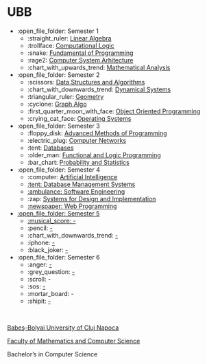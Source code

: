 # UBB

<ul>
  <li>:open_file_folder: Semester 1
    <ul>
      <li> :straight_ruler:
        <a href="https://github.com/Gulin7/university-projects/tree/main/Semester%201%20(1st%20year)/Algebra" color="#1ABC9C"> 
          Linear Algebra
        </a>
      </li>
      <li>:trollface:  
        <a href="https://github.com/Gulin7/university-projects/tree/main/Semester%201%20(1st%20year)/Computational%20Logic" color="#1ABC9C"> 
          Computational Logic 
        </a>
      </li>
      <li>:snake:  
        <a href="https://github.com/Pufcorina/Fundamental-of-Programming"> 
          Fundamental of Programming 
        </a>
      </li>
      <li>:rage2: 
      <a href="https://github.com/Gulin7/university-projects/tree/main/Semester%201%20(1st%20year)/Computer%20System%20Arhitecture" color="#1ABC9C">
        Computer System Arhitecture
      </a>
      </li>
      <li>:chart_with_upwards_trend:
      <a href="https://github.com/Gulin7/university-projects/tree/main/Semester%201%20(1st%20year)/Mathematical%20Analysis" color="#1ABC9C">
        Mathematical Analysis
      </a>
      </li>
    </ul>
  </li>
  <li>:open_file_folder: Semester 2
    <ul>
      <li>:scissors: 
        <a href="https://github.com/Gulin7/university-projects/tree/main/Semester%202%20(1st%20year)/Data%20Structures%20and%20Algorithms" color="#1ABC9C"> 
           Data Structures and Algorithms 
        </a>
      </li>
      <li>:chart_with_downwards_trend:
      <a href="https://github.com/Gulin7/university-projects/tree/main/Semester%202%20(1st%20year)/Dynamical%20Systems" color="#1ABC9C">
        Dynamical Systems
      </a>
      </li>
      <li> :triangular_ruler:
      <a href="https://github.com/Gulin7/university-projects/tree/main/Semester%202%20(1st%20year)/Geometry" color="#1ABC9C">
        Geometry
      </a>
      </li>
      <li>:cyclone:
      <a href="https://github.com/Gulin7/university-projects/tree/main/Semester%202%20(1st%20year)/Graph%20Algo" color="#1ABC9C">
        Graph Algo
      </a>
      </li>
      <li> :first_quarter_moon_with_face:
        <a href="https://github.com/Pufcorina/Object-Oriented-Programming" color="#1ABC9C"> 
           Object Oriented Programming 
        </a>
      </li>
      <li>:crying_cat_face:
      <a href="https://github.com/Gulin7/university-projects/tree/main/Semester%202%20(1st%20year)/Operating%20systems" color="#1ABC9C">
        Operating Systems
      </a>
      </li>
    </ul>
  </li>
  <li>:open_file_folder: Semester 3
    <ul>
      <li>:floppy_disk:
        <a href="https://github.com/Gulin7/university-projects/tree/main/Semester%203%20(2nd%20year)/Advanced%20Programming%20Methods" color="#1ABC9C"> 
          Advanced Methods of Programming 
        </a>
      </li>
      <li>:electric_plug:
        <a href="https://github.com/Gulin7/university-projects/tree/main/Semester%203%20(2nd%20year)/Computer%20networks" color="#1ABC9C"> 
           Computer Networks 
        </a>
      </li>
      <li>:tent:
        <a href="https://github.com/Gulin7/university-projects/tree/main/Semester%203%20(2nd%20year)/Databases" color="#1ABC9C"> 
            Databases 
        </a>
      </li>
      <li>:older_man:
        <a href="https://github.com/Gulin7/university-projects/tree/main/Semester%203%20(2nd%20year)/Functional%20and%20Logic%20Programming" color="#1ABC9C"> 
          Functional and Logic Programming 
        </a>
      </li>
      <li>:bar_chart:
        <a href="https://github.com/Gulin7/university-projects/tree/main/Semester%203%20(2nd%20year)/Probability%20and%20statistics" color="#1ABC9C"> 
          Probability and Statistics
        </a>
      </li>
    </ul>
  </li>
  <li>:open_file_folder: Semester 4
    <ul>
     <li>:computer:  
        <a href="https://github.com/Gulin7/university-projects/tree/main/Semester%204%20(2nd%20year)/Artificial%20intelligence" color="#1ABC9C">
          Artificial Intelligence
      </li>
      <li>:tent:
        <a href="https://github.com/Gulin7/university-projects/tree/main/Semester%204%20(2nd%20year)/Database%20management%20systems" color="#1ABC9C">
          Database Management Systems
      </li>
      <li>:ambulance:  
        <a href="https://github.com/Gulin7/university-projects/tree/main/Semester%204%20(2nd%20year)/Software%20Engineering" color="#1ABC9C">
          Software Engineering
        </a>
      </li>
      <li>:zap:  
        <a href="https://github.com/Gulin7/university-projects/tree/main/Semester%204%20(2nd%20year)/Systems%20for%20design%20and%20implementation" color="#1ABC9C">
          Systems for Design and Implementation
      </li>
      <li>:newspaper:  
        <a href="https://github.com/Gulin7/university-projects/tree/main/Semester%204%20(2nd%20year)/Web%20Programming" color="#1ABC9C">
          Web Programming
      </li>
    </ul>
  </li>
  <li>:open_file_folder: Semester 5
    <ul>
      <li> :musical_score:
        <a href="" color="#1ABC9C">
          -
        </a>
      </li>
      <li> :pencil:
        <a href="" color="#1ABC9C">
          -
        </a>
      </li>
      <li> :chart_with_downwards_trend:
        <a href="" color="#1ABC9C">
          -
        </a>
      </li>
      <li> :iphone:
        <a href="" color="#1ABC9C">
          -
        </a>
      </li>
      <li> :black_joker:
        <a href="" color="#1ABC9C">
          -
        </a>
      </li>
    </ul>
  </li>
  <li>:open_file_folder: Semester 6
    <ul>
      <li> :anger:
        <a href="" color="#1ABC9C">
          -
        </a>
      </li>
      <li> :grey_question:
        <a href="" color="#1ABC9C">
          -
        </a>
      </li>
      <li> :scroll:
          -
        </a>
      </li>
      <li> :sos:
        <a href="" color="#1ABC9C">
          -
        </a>
      </li>
      <li> :mortar_board:
          -
        </a>
      </li>
      <li> :shipit:
        <a href="" color="#1ABC9C">
          -
        </a>
      </li>
    </ul>
  </li>
</ul>

<br>
<p> <a href="https://www.ubbcluj.ro/ro/" color="#1ABC9C"> Babeş-Bolyai University of Cluj Napoca </a></p>
<p> <a href="https://www.ubbcluj.ro/ro/facultati/matematica_informatica" color="#1ABC9C"> Faculty of Mathematics and Computer Science</a> </p>
<p> Bachelor’s in Computer Science </p>
</a>
<br>
